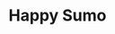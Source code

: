 ---
layout: place
title: "Happy Sumo"
permalink: /colorado/westminster/happy-sumo.html
stateAbbr: CO
stateName: Colorado
cityName: Westminster
seo:
  name: "Happy Sumo"
  type: Restaurant
  links: https://www.happysumoorchard.com/
description: "Happy Sumo serves delicious sushi in Westminster, Colorado. Try fresh Japanese dishes for a great dining experience. "
place_id: ChIJRRDG1yN1bIcRrYFtHu1Q20o
photos:
  - name: >-
      places/ChIJRRDG1yN1bIcRrYFtHu1Q20o/photos/AeeoHcJuUe5ATzJdvm6_XbutIWWvmNxu1jO2Ba4SwWVJJUGGgyBk38TL7b9R4zInDsY6Riv97RB8ZqVrMDrrTHorYoEhESnUym6FXszVyIfSWYQavfyzxXLu6K4BspFhmFU32tZIzisOaaqjg3g7gegvBXo74fgNGY3hOG6KuFeEAElCgF3kWqv9NK1UaDUDqyzcV9QQJcoI-eXmsrSzeg7fGBCdSr-9jLKlMMNH1eSncCno_RF_7vw-fC13JaWiZcka813M2LRbkX449pn_4YZuCyucUENDTycn_UxL5dAJ-8soUfJNg5V3ce7D79IszcZlegwHTtR-LZBBtk53ZrsGfarYmLqK0XIf-FovfTuNCqPNAB1TlJu0iQtX4zCQy7mzK-VpOYvrooEQlL1wJ9Y3sP0WFm-nyqPNahyBcqJeZeU
    widthPx: 4032
    heightPx: 3024
    authorAttributions:
      - displayName: Jose Vieitez
        uri: https://maps.google.com/maps/contrib/117686600482189891551
        photoUri: >-
          https://lh3.googleusercontent.com/a-/ALV-UjV0M7u8ILu4Z_p4bHqoATS9LH_23VIdKbCvlz547iPbXn3cldaZ=s100-p-k-no-mo
    flagContentUri: >-
      https://www.google.com/local/imagery/report/?cb_client=maps_api_places.places_api&image_key=!1e10!2sCIHM0ogKEICAgIDexsuMZQ&hl=en-US
    googleMapsUri: >-
      https://www.google.com/maps/place//data=!3m4!1e2!3m2!1sCIHM0ogKEICAgIDexsuMZQ!2e10!4m2!3m1!1s0x876c7523d7c61045:0x4adb50ed1e6d81ad
  - name: >-
      places/ChIJRRDG1yN1bIcRrYFtHu1Q20o/photos/AeeoHcLIYO7N0TPjZVXu0MpAkWzD57hjBWbyuFwWzDhWY2TEE30Bvia0vMHctgGU873MyB0JorixvIUFnjyrOUpr9OPFft46jrVJtXGZeP3oZeLcda_b6aQjuGXOInO5UmiC4qzI-5y1g1nuCHqM48kk7lArmZnF6SS3qQIor1GwsJCQq1TOrCz4-tZqvqD9kXyGqE2Of9Fp9JDNmYW1lWKrmRfcINNqKvYg1tAXfc0fQZ7FwvO0g_rFS4-jZecYm96czYjLqZWgG_rcm0B9AIYdrhnmvAvbaLjAsD9DUWblIDdZ9n-6t2glc5nE4drvjZKE-cYH1PUaz4DgXeLqunQoLXZLD_9a5ekPMB2KRJf-dofIyzYxVzBrMdYrumJZM2oB0u9Z3huBNMba9RY_fXYVggnQ_ndueO2xUN5N5E3y5Ek3FA
    widthPx: 4000
    heightPx: 3000
    authorAttributions:
      - displayName: Kelly Peden
        uri: https://maps.google.com/maps/contrib/101264754590556712751
        photoUri: >-
          https://lh3.googleusercontent.com/a/ACg8ocLcwjQDxOqWAQe1FxRDh1XqLXY8yn0Io3FaPYObNHMfsQTp=s100-p-k-no-mo
    flagContentUri: >-
      https://www.google.com/local/imagery/report/?cb_client=maps_api_places.places_api&image_key=!1e10!2sCIHM0ogKEICAgIDr0qPHSA&hl=en-US
    googleMapsUri: >-
      https://www.google.com/maps/place//data=!3m4!1e2!3m2!1sCIHM0ogKEICAgIDr0qPHSA!2e10!4m2!3m1!1s0x876c7523d7c61045:0x4adb50ed1e6d81ad
  - name: >-
      places/ChIJRRDG1yN1bIcRrYFtHu1Q20o/photos/AeeoHcLPswbHQkhkoEUOMzPJQMYhnEpTyz6YZXvNHBTmy32U46TiCcb1o-5rN2Bu1XWUIuYipQIgM6oO2o6REdRqh0iPngr3IIw1WdgOGNMUalmEXqscJkVrIwlgo32yf5ObffcZBh7GZDCJSxJgI67ANUYN_jn2spR03t8aA4OnuNY0fPYByztCbjWR9YkyOGTuBkLD9V3yAmaaP3g7f3qJ10vAx-POXZqcAmNpsBey12KUzgdBvR9lPBzOkuO0owGG4AI3x53jAxKB6b7Cooz-giGTkLHGZFbO5mA3SZxI-V_008y4z2AUzbZ5ejmsK3mlnryotO0NmGjigJtVipz7fYXVcsAbWrLlruDPID3kYScpizVdPVba3nJX0gKnq45VBv0w7i-nxRxd1PyT0jDkmBRrNYDW6fwTuJvcMVfm6gKoNg
    widthPx: 4080
    heightPx: 3072
    authorAttributions:
      - displayName: Andrei Medon
        uri: https://maps.google.com/maps/contrib/114297337558857479938
        photoUri: >-
          https://lh3.googleusercontent.com/a-/ALV-UjVGqlI83tD6Y4U5DnDQb1EWjQSyDbolKslWSSWfxSpnwQZXDfgL=s100-p-k-no-mo
    flagContentUri: >-
      https://www.google.com/local/imagery/report/?cb_client=maps_api_places.places_api&image_key=!1e10!2sCIHM0ogKEICAgIDf-ZW6bg&hl=en-US
    googleMapsUri: >-
      https://www.google.com/maps/place//data=!3m4!1e2!3m2!1sCIHM0ogKEICAgIDf-ZW6bg!2e10!4m2!3m1!1s0x876c7523d7c61045:0x4adb50ed1e6d81ad
  - name: >-
      places/ChIJRRDG1yN1bIcRrYFtHu1Q20o/photos/AeeoHcIFB0ij_lymfZxdLDkxEOa1wgDhzd7e3aaYPcuS5PBowThIIhG4lUzE-6X2F6fIPwtDQUVOqZE85TtvLHivjBN5Va531k2JhuTWGtNqAx4vxVtUqiPTGITnM2I52Y9IJml6LCa5rhN5Faq0pMiRYMiCUbRR62QaYmlRDytuC2wgop3ypLzN6l6MfoVdLC_KaYL712P61-JzeJ5ZxeN7g-lnnsK_-4ap9VAIXG7IXcpB2JXIhkiGovMz3DJu_M0bGJoPtsle9mMFlVZdxR0QImgs7T4eYuVWKn-mGbHOKHOznszpytG8hjZFa50O_jOVOm_MWxk_NDbfkXFkNM0Oba0GHVzxcOl7afQrPLRBbBHN40Su2cwIBXp30KTm-9J63-vAqVHYa7CSqT861IQw0hJIS12vnuEhg9RAezdUsIS8CO8a
    widthPx: 4080
    heightPx: 3072
    authorAttributions:
      - displayName: Andrei Medon
        uri: https://maps.google.com/maps/contrib/114297337558857479938
        photoUri: >-
          https://lh3.googleusercontent.com/a-/ALV-UjVGqlI83tD6Y4U5DnDQb1EWjQSyDbolKslWSSWfxSpnwQZXDfgL=s100-p-k-no-mo
    flagContentUri: >-
      https://www.google.com/local/imagery/report/?cb_client=maps_api_places.places_api&image_key=!1e10!2sCIHM0ogKEICAgIDf-ZW2hQE&hl=en-US
    googleMapsUri: >-
      https://www.google.com/maps/place//data=!3m4!1e2!3m2!1sCIHM0ogKEICAgIDf-ZW2hQE!2e10!4m2!3m1!1s0x876c7523d7c61045:0x4adb50ed1e6d81ad
  - name: >-
      places/ChIJRRDG1yN1bIcRrYFtHu1Q20o/photos/AeeoHcJbrSVKv91MOE1KY25fm2xBks3JX9eIpsANwDOZXu7-j0m-6RaFgRtTaIWHC_OlasoYBju54a-FQcoPRE4HgOtzKxF49-Qv9Q3OLO3HawJoAPsjwS3irFDRQKvLkJZM6QnIXbWy9tgeTyRTBABFhFbt7eyudQ_P1iJLaXpHR9GParINtBT1efyitELTiaZ8P1qQwtrQh6GeiWhDU5wmPrd5aachm6Xfs1UG9-RO2ZDX0IzDHyB5fZqT533E34-q3eGWvAY3PT6fIR1SX7AVueemMKGSV4qzxPaIPImJNxYK6gMRpnn_SPv-vVsH0mQ5dk4tXmInLRtUmt0ECkOrPpL4Z6RzfS4354wUSnYuUdt3ajtsyEDd9vXaT0-jK5OhRc3c9ZpyrxG_LmhWaovbN9kP2xxMofuUBn5jek44q4ELwlo
    widthPx: 4000
    heightPx: 3000
    authorAttributions:
      - displayName: Kelly Peden
        uri: https://maps.google.com/maps/contrib/101264754590556712751
        photoUri: >-
          https://lh3.googleusercontent.com/a/ACg8ocLcwjQDxOqWAQe1FxRDh1XqLXY8yn0Io3FaPYObNHMfsQTp=s100-p-k-no-mo
    flagContentUri: >-
      https://www.google.com/local/imagery/report/?cb_client=maps_api_places.places_api&image_key=!1e10!2sCIHM0ogKEICAgIDr0qPHyAE&hl=en-US
    googleMapsUri: >-
      https://www.google.com/maps/place//data=!3m4!1e2!3m2!1sCIHM0ogKEICAgIDr0qPHyAE!2e10!4m2!3m1!1s0x876c7523d7c61045:0x4adb50ed1e6d81ad
  - name: >-
      places/ChIJRRDG1yN1bIcRrYFtHu1Q20o/photos/AeeoHcLDmvbxtV_EbmfOU_0poxkv_PlCEmxb4elDNk1YAcDMjT69CDr3JTj1LurAtbVN312LCkDKhlf74C3TmctohnXS31ycUptCoTTaXQjsmmKa8NFPIO8kV4jdqItwWkQXaWWOGL-hrsCSV2myK3PAIyMtWp9qG1YSWKC7fVsO8UUIA1dFdY4IyhRyjTuUIz-GLfCrGMNIbzSFPuA2gOwfhBlTcg5RHoCohIVck_7jgCmxJvGUdJEshStXgWjcR6GfHP4Z7UI_ZHTQ_ZlbxT2fOzZPytAES-5Tn6dcPmxhTXvzol_TUpZTXuPLW-YfTOJk7iV1GSjkkdw2Sk9a1ui8QQQvFvcKBIotazPQR9IWGRMlAEA59NxvcQP6BLDh1k66RxeV0sjrfZwqPrCqAIjVD8f8XfWIeXFSa2-14nqC5sFGRb59
    widthPx: 4000
    heightPx: 2800
    authorAttributions:
      - displayName: Lorenzo R. C
        uri: https://maps.google.com/maps/contrib/113825469726453112594
        photoUri: >-
          https://lh3.googleusercontent.com/a-/ALV-UjW0fevbH7qpd6EJipqUk31seuoz2lRlFaBXwazD0rkDf9Sgxe69=s100-p-k-no-mo
    flagContentUri: >-
      https://www.google.com/local/imagery/report/?cb_client=maps_api_places.places_api&image_key=!1e10!2sCIHM0ogKEICAgIDVj7DynQE&hl=en-US
    googleMapsUri: >-
      https://www.google.com/maps/place//data=!3m4!1e2!3m2!1sCIHM0ogKEICAgIDVj7DynQE!2e10!4m2!3m1!1s0x876c7523d7c61045:0x4adb50ed1e6d81ad
  - name: >-
      places/ChIJRRDG1yN1bIcRrYFtHu1Q20o/photos/AeeoHcKEnV1MxI2N4SsLAETLGTnXH6w1w0k3fmAJwGJd5bWwopzKD9intu2t8F9D_bC3RJ1VeT7-Wn0FI6qD6F8A-axL4DYJTYw258VVCzNZ7f_WWogIPtzp5sLqcuYy9wzV_2JEa6PQnmGJVInusK6OheW7Qat8NPdhXFxqMIplxMhG-VFKA-02dVd_yvarU0ONLshJyWYm4N8dYNZzvMYN96jBFqHWILZ-JbVOybtZTWdsyn9fTXXsVUxQ-asemBfHL3rB-QYqedOqHoGAaR6W1cE0zpqCjLUrpNPk3rsj9xyPP7JvQ1OPoIfztH3XYlWx2HSLsBRwf5kWKr4qn2vGgt-ceufek7zP5ewV-5uuXpXvxp1Rmss9tdNnP8M0vFssvXLCJR_xgjdZejbWFduf7Fz-66IPX_-h78caKR8WKV_ZxQ
    widthPx: 4000
    heightPx: 3000
    authorAttributions:
      - displayName: Lorenzo R. C
        uri: https://maps.google.com/maps/contrib/113825469726453112594
        photoUri: >-
          https://lh3.googleusercontent.com/a-/ALV-UjW0fevbH7qpd6EJipqUk31seuoz2lRlFaBXwazD0rkDf9Sgxe69=s100-p-k-no-mo
    flagContentUri: >-
      https://www.google.com/local/imagery/report/?cb_client=maps_api_places.places_api&image_key=!1e10!2sCIHM0ogKEICAgIDVj7DyXQ&hl=en-US
    googleMapsUri: >-
      https://www.google.com/maps/place//data=!3m4!1e2!3m2!1sCIHM0ogKEICAgIDVj7DyXQ!2e10!4m2!3m1!1s0x876c7523d7c61045:0x4adb50ed1e6d81ad
  - name: >-
      places/ChIJRRDG1yN1bIcRrYFtHu1Q20o/photos/AeeoHcKMHdW-skLo6EJULUew5_QkGdNhUbOCFgl-N0LvmbbP-AX3nDFA0jLBnN9pXY-wfDgYpfWi6hfWKmpXwVracQoO5vz6D7g2pLY2qA1f0vKTCMZcOPCGS_LO2qBEa6oyrvnQlrzuUh4QbDj8xDonhLnYRvSFnzPkZv54VaN_nu9efeVVFHjnvnJIkGVVTK8isnLBIixkbgrlFWSsVCw6ZRFXFVdXfjBt4ajpJfqUXPy33AqOjhgPECUrKANHznkeHrlwMc6_BVwckOXfu6Wl6EbbOqxs8Ja0EmwUCjj8CXtFqPICdXES_YJMWTBI0D7RGrg69BwKSg7voxiiim0ae3xR2LAMXTmbFv2hU5kpkOFnLIDlNgaGCeKzSRm5_t1hlaH_ljdBaTTAtrRM5mZPi6HuUqQ0dP_MVsRNFxU8cucwGQ
    widthPx: 3024
    heightPx: 4032
    authorAttributions:
      - displayName: muah muah
        uri: https://maps.google.com/maps/contrib/103857337653129218718
        photoUri: >-
          https://lh3.googleusercontent.com/a/ACg8ocLC1iYNdGC7pLtchYH7jqCPrAQ8cmHjpvPc5lV4LKk_wunCMos=s100-p-k-no-mo
    flagContentUri: >-
      https://www.google.com/local/imagery/report/?cb_client=maps_api_places.places_api&image_key=!1e10!2sCIHM0ogKEICAgMDw3tLyRg&hl=en-US
    googleMapsUri: >-
      https://www.google.com/maps/place//data=!3m4!1e2!3m2!1sCIHM0ogKEICAgMDw3tLyRg!2e10!4m2!3m1!1s0x876c7523d7c61045:0x4adb50ed1e6d81ad
  - name: >-
      places/ChIJRRDG1yN1bIcRrYFtHu1Q20o/photos/AeeoHcIBa4hYD66tWD0Cyj9ma4knXwhA87VzwE6TY0-AGty6SxOSXuA-vJnyf-TdThf1pH0bVWXZmj5FKn5DZEqkw7LJSoQx8uEwejBuZCgbr3qWR9NGDlx5T8NCwALPj6IsAueY57MNsKqxMuHAa7BqilZ0KH8_f0-we1PS3g73Ozyr6W-tfJC4y5UjVI7RXyw9kZKBS4eFwhNleMqkovoxafJZINUoY7rphuDgA0Tm7EmTCMqDQTC__vFwKiqjpLNP96Ouu1KkQSLsnXwuOdNjm5LKdLXekWBTiNIyONmMncJNt6TL9xQ6ao0OghViZdL59IHnqcZvzHUxRVeXMFgxpX8Z66juxU1IHkXTF4IfUWMJPoCVXh-0cocPhOizuhbPAe10ru8MJk_iABJC5_1TlvqjPl9A6K40d0K7-fSz3LT1mg
    widthPx: 2885
    heightPx: 3554
    authorAttributions:
      - displayName: Lorenzo R. C
        uri: https://maps.google.com/maps/contrib/113825469726453112594
        photoUri: >-
          https://lh3.googleusercontent.com/a-/ALV-UjW0fevbH7qpd6EJipqUk31seuoz2lRlFaBXwazD0rkDf9Sgxe69=s100-p-k-no-mo
    flagContentUri: >-
      https://www.google.com/local/imagery/report/?cb_client=maps_api_places.places_api&image_key=!1e10!2sCIHM0ogKEICAgIDVj7DybQ&hl=en-US
    googleMapsUri: >-
      https://www.google.com/maps/place//data=!3m4!1e2!3m2!1sCIHM0ogKEICAgIDVj7DybQ!2e10!4m2!3m1!1s0x876c7523d7c61045:0x4adb50ed1e6d81ad
  - name: >-
      places/ChIJRRDG1yN1bIcRrYFtHu1Q20o/photos/AeeoHcIYFc_CiCaXSCmoDXQyHoiklM7bosWyheuofxF9El4r2nX72VYSkevG8Kmx53mVjG1hij6NzoknOxxkIK6Hvikjuq6deM9m2Pqr0guRRIz5v7U8vwm1S0vCzwYvBMOmqZdk7la7TGNZAPbuGJfU_He6cqVLRPkHheKJo74N1gh76Z9syKCIrTo87Os_siIfmTvsvIeEZL_ZmIrlcA5nLUWVP0ftmYzZCuIUTc6Z6rg4Y7NvNXpHCujsboA6Z1Gw7tZ9gf-wif8nBc4bLWJfWkRr8bJlVynBnUuWQ6Q56SlvrgrViW7rp-2Pt6FbPt77dacYxlUbdCF1Rrd7mAW38H3KUVzrdjgT3Byzkw11qQgYNHviC0SeEDEGS3ZIGhgKda7YUjV5eNc_x9K7uUKSz2JF1xjy-EXkmjMe8pImneB7CA
    widthPx: 3024
    heightPx: 4032
    authorAttributions:
      - displayName: Sara Line Frisk
        uri: https://maps.google.com/maps/contrib/118305901128653098980
        photoUri: >-
          https://lh3.googleusercontent.com/a-/ALV-UjVBE5ERVvOQ-WWaWNoTDw07USlX2Zf5gRlO-Un-tm3vpVRNz8gcow=s100-p-k-no-mo
    flagContentUri: >-
      https://www.google.com/local/imagery/report/?cb_client=maps_api_places.places_api&image_key=!1e10!2sCIHM0ogKEICAgIDx3oSYMg&hl=en-US
    googleMapsUri: >-
      https://www.google.com/maps/place//data=!3m4!1e2!3m2!1sCIHM0ogKEICAgIDx3oSYMg!2e10!4m2!3m1!1s0x876c7523d7c61045:0x4adb50ed1e6d81ad
address: 14647 Delaware St, Westminster, CO 80023, USA
street: 14647 Delaware St
city: Westminster
state: CO
zip: '80023'
country: USA
neighborhood: North Westminster
latitude: '39.961583'
longitude: '-104.991752'
accessibility_options:
  wheelchairAccessibleParking: true
  wheelchairAccessibleEntrance: true
  wheelchairAccessibleRestroom: true
  wheelchairAccessibleSeating: true
business_status: OPERATIONAL
name: Happy Sumo
google_maps_links:
  directionsUri: >-
    https://www.google.com/maps/dir//''/data=!4m7!4m6!1m1!4e2!1m2!1m1!1s0x876c7523d7c61045:0x4adb50ed1e6d81ad!3e0
  placeUri: https://maps.google.com/?cid=5393993958054265261
  writeAReviewUri: >-
    https://www.google.com/maps/place//data=!4m3!3m2!1s0x876c7523d7c61045:0x4adb50ed1e6d81ad!12e1
  reviewsUri: >-
    https://www.google.com/maps/place//data=!4m4!3m3!1s0x876c7523d7c61045:0x4adb50ed1e6d81ad!9m1!1b1
  photosUri: >-
    https://www.google.com/maps/place//data=!4m3!3m2!1s0x876c7523d7c61045:0x4adb50ed1e6d81ad!10e5
primary_type: Sushi Restaurant
opening_hours:
  regular: null
  current: null
secondary_opening_hours:
  regular:
    weekdayDescriptions: null
    type: null
  current:
    weekdayDescriptions: null
    type: null
phone: (303) 920-4400
price_level: PRICE_LEVEL_MODERATE
price_range: $20 &ndash; $30
rating: '4.1'
rating_count: 1097
website: https://www.happysumoorchard.com/
reviews: null
parking_options: null
payment_options: null
allow_dogs: null
curbside_pickup: null
delivery: null
dine_in: null
good_for_children: null
good_for_groups: null
good_for_sports: null
live_music: null
menu_for_children: null
outdoor_seating: null
reservable: null
restroom: null
serves_beer: null
serves_breakfast: null
serves_brunch: null
serves_cocktails: null
serves_coffee: null
serves_dinner: null
serves_dessert: null
serves_lunch: null
serves_vegetarian_food: null
serves_wine: null
takeout: null
summary: null

---